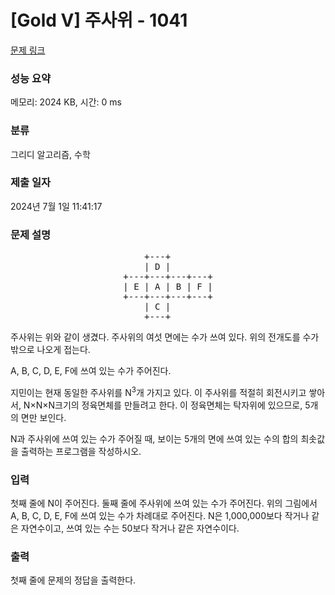 # [Gold V] 주사위 - 1041 

[문제 링크](https://www.acmicpc.net/problem/1041) 

### 성능 요약

메모리: 2024 KB, 시간: 0 ms

### 분류

그리디 알고리즘, 수학

### 제출 일자

2024년 7월 1일 11:41:17

### 문제 설명

<pre style="text-align: center;">    +---+        
    | D |        
+---+---+---+---+
| E | A | B | F |
+---+---+---+---+
    | C |        
    +---+        
</pre>

<p>주사위는 위와 같이 생겼다. 주사위의 여섯 면에는 수가 쓰여 있다. 위의 전개도를 수가 밖으로 나오게 접는다.</p>

<p>A, B, C, D, E, F에 쓰여 있는 수가 주어진다.</p>

<p>지민이는 현재 동일한 주사위를 N<sup>3</sup>개 가지고 있다. 이 주사위를 적절히 회전시키고 쌓아서, N×N×N크기의 정육면체를 만들려고 한다. 이 정육면체는 탁자위에 있으므로, 5개의 면만 보인다.</p>

<p>N과 주사위에 쓰여 있는 수가 주어질 때, 보이는 5개의 면에 쓰여 있는 수의 합의 최솟값을 출력하는 프로그램을 작성하시오.</p>

### 입력 

 <p>첫째 줄에 N이 주어진다. 둘째 줄에 주사위에 쓰여 있는 수가 주어진다. 위의 그림에서 A, B, C, D, E, F에 쓰여 있는 수가 차례대로 주어진다. N은 1,000,000보다 작거나 같은 자연수이고, 쓰여 있는 수는 50보다 작거나 같은 자연수이다.</p>

### 출력 

 <p>첫째 줄에 문제의 정답을 출력한다.</p>

